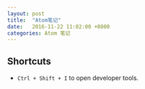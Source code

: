 ```yaml
---
layout: post
title:  "Atom笔记"
date:   2016-11-22 11:02:00 +0800
categories: Atom 笔记
---
```


## Shortcuts
* `Ctrl + Shift + I` to open developer tools.
